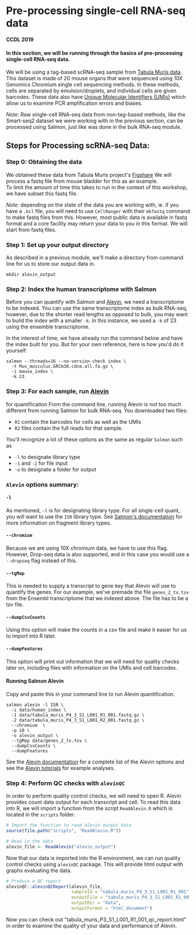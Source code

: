 # Pre-processing single-cell RNA-seq data

**CCDL 2019**

#### In this section, we will be running through the basics of pre-processing single-cell RNA-seq data.

We will be using a tag-based scRNA-seq sample from [Tabula Muris data](https://www.nature.com/articles/s41586-018-0590-4).
This dataset is made of 20 mouse organs that were sequenced using 10X Genomics 
Chromium single cell sequencing methods. 
In these methods, cells are separated by emulsion/droplets, and individual cells
are given barcodes.
These data also have
[Unique Molecular Identifiers (UMIs)](http://www.nature.com/doifinder/10.1038/nmeth.2772)
which allow us to examine PCR amplification errors and biases.

*Note*: Raw single-cell RNA-seq data from non-tag-based methods, like the Smart-seq2
dataset we were working with in the previous section, can be processed using
Salmon, just like was done in the bulk RNA-seq module.

## Steps for Processing scRNA-seq Data:

### Step 0: Obtaining the data

We obtained these data from Tabula Muris project's [Figshare](https://figshare.com/projects/Tabula_Muris_Transcriptomic_characterization_of_20_organs_and_tissues_from_Mus_musculus_at_single_cell_resolution/27733) 
We will process a fastq file from mouse bladder for this as an example.  
To limit the amount of time this takes to run in the context of this workshop,
we have subset this fastq file.

*Note*: depending on the state of the data you are working with, ie. if you have
a `.bcl` file, you will need to use `CellRanger` with their `mkfastq` command to
make fastq files from this.
However, most public data is available in fastq format and a core facility may
return your data to you in this format.
We will start from fastq files.

### Step 1: Set up your output directory

As described in a previous module, we'll make a directory from command line
for us to store our output data in.

```
mkdir alevin_output  
```

### Step 2: Index the human transcriptome with Salmon
Before you can quantify with Salmon and
[Alevin](https://www.biorxiv.org/content/10.1101/335000v2), we need a transcriptome
to be indexed.
You can use the same transcriptome index as bulk RNA-seq, however,
due to the shorter read lengths as opposed to bulk, you may want to build the
index with a smaller `-k`.
In this instance, we used a `-k` of 23 using the ensemble transcriptome.

In the interest of time, we have already run the command below and have the index
built for you.
But for your own reference, here is how you'd do it yourself:
```
salmon --threads=16 --no-version-check index \
  -t Mus_musculus.GRCm38.cdna.all.fa.gz \
  -i mouse_index \
  -k 23
```

### Step 3: For each sample, run [Alevin](https://www.biorxiv.org/content/10.1101/335000v2)
for quantification
From the command line, running Alevin is not too much different from running
Salmon for bulk RNA-seq.
You downloaded two files:
- `R1` contain the barcodes for cells as well as the UMIs
- `R2` files contain the full reads for that sample.  

You'll recognize a lot of these options as the same as regular `Salmon` such as
- `-l` to designate library type
- `-1` and `-2` for file input
- `-o` to designate a folder for output

### `Alevin` options summary:

#### `-l`
As mentioned, `-l` is for designating library type. For all single-cell quant,
you will want to use the `ISR` library type.
See [Salmon's documentation](https://salmon.readthedocs.io/en/latest/library_type.html)
for more information on fragment library types.

#### `--chromium`
Because we are using 10X chromium data, we have to use this flag. However,
Drop-seq data is also supported, and in this case you would use a `--dropseq`
flag instead of this.

#### `--tgMap`
This is needed to supply a transcript to gene key that Alevin will use to
quantify the genes. For our example, we've premade the file `genes_2_tx.tsv` from
the Ensembl transcriptome that we indexed above. The file has to be a tsv file.

#### `--dumpCsvCounts`
Using this option will make the counts in a csv file and make it easier for us to
import into R later.

#### `--dumpFeatures`
This option will print out information that we will need for quality checks
later on, including files with information on the UMIs and cell barcodes.

#### Running Salmon Alevin
Copy and paste this in your command line to run Alevin quantification.
```
salmon alevin -l ISR \
  -i data/human_index \
  -1 data/tabula_muris_P4_3_S1_L001_R1_001.fastq.gz \
  -2 data/tabula_muris_P4_3_S1_L001_R2_001.fastq.gz \
  --chromium  \
  -p 10 \
  -o alevin_output \
  --tgMap data/genes_2_tx.tsv \
  --dumpCsvCounts \
  --dumpFeatures
```

See the [Alevin documentation](https://salmon.readthedocs.io/en/latest/alevin.html)
for a complete list of the Alevin options and see the
[Alevin tutorials](https://combine-lab.github.io/alevin-tutorial/2018/running-alevin/)
for example analyses.

### Step 4: Perform QC checks with `alevinQC`
In order to perform quality control checks, we will need to open R.
Alevin provides count data output for each transcript and cell. To read this
data into R, we will import a function from the script `ReadAlevin.R` which is
located in the `scripts` folder.
```r
# Import the function to read alevin output data
source(file.path("scripts", "ReadAlevin.R"))

# Read in the data
alevin_file <- ReadAlevin("alevin_output")
```
Now that our data is imported into the R environment, we can run quality control
checks using `alevinQC` package.
This will provide html output with graphs evaluating the data.

```r
# Produce a QC report
alevinQC::alevinQCReport(alevin_file,
                         sampleId = "tabula_muris_P4_3_S1_L001_R1_001",
                         outputFile = "tabula_muris_P4_3_S1_L001_R1_001_qc_report.html",
                         outputDir = "data",
                         outputFormat = "html_document")
```
Now you can check out "tabula_muris_P3_S1_L001_R1_001_qc_report.html" in order to examine
the quality of your data and performance of Alevin.

